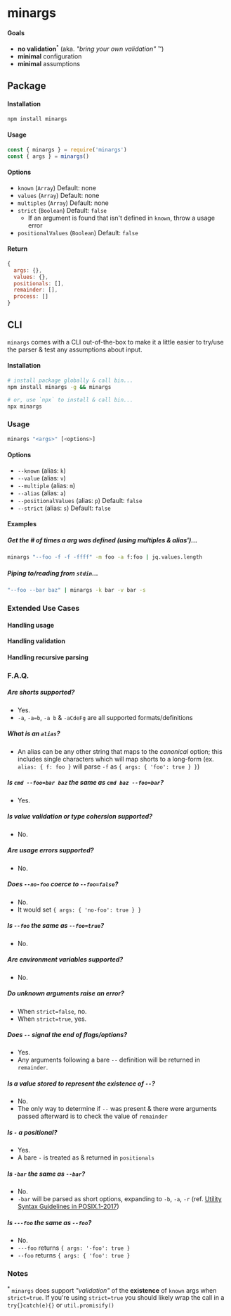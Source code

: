 # minargs

#### Goals
- **no validation<sup><small>*</small></sup>** (aka. *"bring your own validation"* ™️)
- **minimal** configuration
- **minimal** assumptions

## Package

#### Installation

```bash
npm install minargs
```

#### Usage

```js
const { minargs } = require('minargs')
const { args } = minargs()

```

#### Options

- `known` (`Array`) Default: none
- `values` (`Array`) Default: none
- `multiples` (`Array`) Default: none
- `strict` (`Boolean`) Default: `false`
  - If an argument is found that isn't defined in `known`, throw a usage error
- `positionalValues` (`Boolean`) Default: `false`

#### Return

```js
{
  args: {},
  values: {},
  positionals: [],
  remainder: [],
  process: []
}
```

## CLI

`minargs` comes with a CLI out-of-the-box to make it a little easier to try/use the parser & test any assumptions about input.

#### Installation
```bash
# install package globally & call bin...
npm install minargs -g && minargs

# or, use `npx` to install & call bin...
npx minargs
```

### Usage

```bash
minargs "<args>" [<options>]
```

#### Options
- `--known` (alias: `k`)
- `--value` (alias: `v`)
- `--multiple` (alias: `m`)
- `--alias` (alias: `a`)
- `--positionalValues` (alias: `p`) Default: `false`
- `--strict` (alias: `s`) Default: `false`

#### Examples

##### Get the # of times a arg was defined (using multiples & alias')...

```bash
minargs "--foo -f -f -ffff" -m foo -a f:foo | jq.values.length
```

##### Piping to/reading from `stdin`...
```bash
"--foo --bar baz" | minargs -k bar -v bar -s
```

### Extended Use Cases

#### Handling usage

#### Handling validation

#### Handling recursive parsing


### F.A.Q.

##### Are shorts supported?
- Yes.
- `-a`, `-a=b`, `-a b` & `-aCdeFg` are all supported formats/definitions

##### What is an `alias`?
- An alias can be any other string that maps to the *canonical* option; this includes single characters which will map shorts to a long-form (ex. `alias: { f: foo }` will parse `-f` as `{ args: { 'foo': true } }`)

##### Is `cmd --foo=bar baz` the same as `cmd baz --foo=bar`?
- Yes.

##### Is value validation or type cohersion supported?
- No.

##### Are usage errors supported?
- No.

##### Does `--no-foo` coerce to `--foo=false`?
- No.
- It would set `{ args: { 'no-foo': true } }`

##### Is `--foo` the same as `--foo=true`?
- No.

##### Are environment variables supported?
- No.

##### Do unknown arguments raise an error?
- When `strict=false`, no.
- When `strict=true`, yes.

##### Does `--` signal the end of flags/options?
- Yes.
- Any arguments following a bare `--` definition will be returned in `remainder`.

##### Is a value stored to represent the existence of `--`?
- No.
- The only way to determine if `--` was present & there were arguments passed afterward is to check the value of `remainder`

##### Is `-` a positional?
- Yes.
- A bare `-` is treated as & returned in `positionals`

##### Is `-bar` the same as `--bar`?
- No.
- `-bar` will be parsed as short options, expanding to `-b`, `-a`, `-r` (ref. [Utility Syntax Guidelines in POSIX.1-2017](https://pubs.opengroup.org/onlinepubs/9699919799/basedefs/V1_chap12.html))

##### Is `---foo` the same as `--foo`?
- No.
- `---foo` returns `{ args: '-foo': true }`
- `--foo` returns `{ args: { 'foo': true }`

### Notes
<sup>*</sup> `minargs` does support *"validation"* of the **existence** of `known` args when `strict=true`. If you're using `strict=true` you should likely wrap the call in a `try{}catch(e){}` or `util.promisify()`
